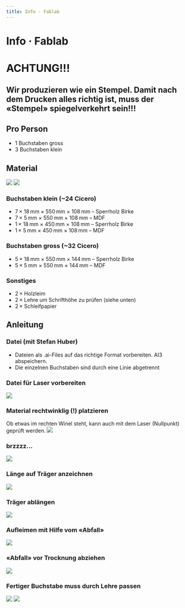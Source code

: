 ```yaml
---
title: Info · Fablab
---
```


# Info · Fablab

<div class='header'></div>

# ACHTUNG!!!
## Wir produzieren wie ein Stempel. Damit nach dem Drucken alles richtig ist, muss der «Stempel» spiegelverkehrt sein!!!


## Pro Person
* 1 Buchstaben gross
* 3 Buchstaben klein



## Material
![](./img/IMG_7766.JPG)
![](./img/IMG_7764.JPG)

### Buchstaben klein (~24 Cicero)
* 7 × 18 mm × 550 mm × 108 mm – Sperrholz Birke
* 7 × 5 mm × 550 mm × 108 mm – MDF
* 1 × 18 mm × 450 mm × 108 mm – Sperrholz Birke
* 1 × 5 mm × 450 mm × 108 mm – MDF

### Buchstaben gross (~32 Cicero)
* 5 × 18 mm × 550 mm × 144 mm – Sperrholz Birke
* 5 × 5 mm × 550 mm × 144 mm – MDF

### Sonstiges
* 2 × Holzleim
* 2 × Lehre um Schrifthöhe zu prüfen (siehe unten)
* 2 × Schleifpapier



## Anleitung

### Datei (mit Stefan Huber)
* Dateien als .ai-Files auf das richtige Format vorbereiten. AI3 abspeichern.
* Die einzelnen Buchstaben sind durch eine Linie abgetrennt

### Datei für Laser vorbereiten
![](./img/IMG_7750.JPG)

### Material rechtwinklig (!) platzieren
Ob etwas im rechten Winel steht, kann auch mit dem Laser (Nullpunkt) geprüft werden.
![](./img/IMG_7749.JPG)

### brzzzz...
![](./img/IMG_7752.JPG)

### Länge auf Träger anzeichnen
![](./img/IMG_7756.JPG)

### Träger ablängen
![](./img/IMG_7758.JPG)

### Aufleimen mit Hilfe vom «Abfall»
![](./img/IMG_7767.JPG)

### «Abfall» vor Trocknung abziehen
![](./img/IMG_7768.JPG)

### Fertiger Buchstabe muss durch Lehre passen
![](./img/IMG_7771.JPG)
![](./img/IMG_7770.JPG)
